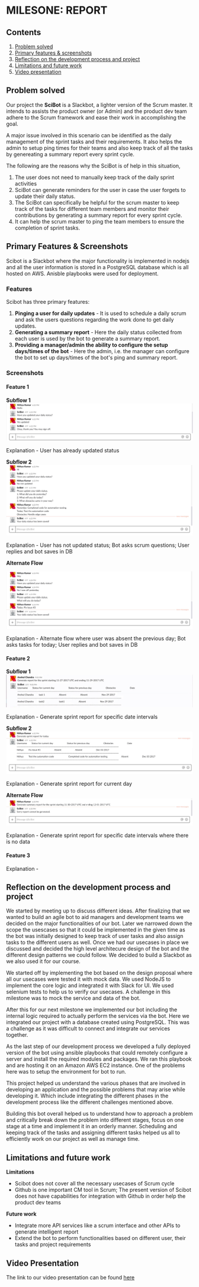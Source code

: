 # MILESONE: REPORT 

## Contents

1. [Problem solved](#problem)
2. [Primary features & screenshots](#features)
3. [Reflection on the development process and project](#about)
4. [Limitations and future work](#scope)
5. [Video presentation](#video)

## <a name="problem"></a>Problem solved

Our project the **SciBot** is a Slackbot, a lighter version of the Scrum master. It intends to assists the product owner (or Admin) and the product dev team adhere to the Scrum framework and ease their work in accomplishing the goal.

A major issue involved in this scenario can be identified as the daily management of the sprint tasks and their requirements. It also helps the admin to setup ping times for their teams and also keep track of all the tasks by genereating a summary report every sprint cycle. 

The following are the reasons why the SciBot is of help in this situation,

1. The user does not need to manually keep track of the daily sprint activities
2. SciBot can generate reminders for the user in case the user forgets to update their daily status.
3. The SciBot can specifically be helpful for the scrum master to keep track of the tasks for different team members and monitor their contributions by generating a summary report for every sprint cycle.
4. It can help the scrum master to ping the team members to ensure the completion of sprint tasks.


## <a name="features"></a>Primary Features & Screenshots

Scibot is a Slackbot where the major functionality is implemented in nodejs and all the user information is stored in a PostgreSQL database which is all hosted on AWS. Anisble playbooks were used for deployment.

### Features

Scibot has three primary features:

  1. **Pinging a user for daily updates** - It is used to schedule a daily scrum and ask the users questions regarding the work done to get daily updates.
  2. **Generating a summary report** - Here the daily status collected from each user is used by the bot to generate a summary report.
  3. **Providing a manager/admin the ability to configure the setup days/times of the bot** - Here the admin, i.e. the manager can configure the bot to set up days/times of the bot's ping and summary report.

### Screenshots

#### Feature 1

**Subflow 1**  
![Usecase 1 Subflow 1](Images/uc1_1.JPG?raw=true "Usecase 1 Subflow 1")

Explanation - User has already updated status

**Subflow 2**
![Usecase 1 Subflow 2](Images/uc1_2.JPG?raw=true "Usecase 1 Subflow 2")

Explanation - User has not updated status; Bot asks scrum questions; User replies and bot saves in DB  

**Alternate Flow**

![Usecase 1 AlternateFlow](Images/uc1_3.JPG?raw=true "Usecase 1 Alternate Flow")

Explanation - Alternate flow where user was absent the previous day; Bot asks tasks for today; User replies and bot saves in DB

#### Feature 2

**Subflow 1**  
![Usecase 2 Subflow 1](Images/uc2_1.JPG?raw=true "Usecase 2 Subflow 1")

Explanation - Generate sprint report for specific date intervals  

**Subflow 2**  
![Usecase 2 Subflow 2](Images/uc2_2.JPG?raw=true "Usecase 2 Subflow 2")

Explanation - Generate sprint report for current day  

**Alternate Flow**  
![Usecase 2 Alternate Flow](Images/uc2_3.JPG?raw=true "Usecase 2 Alternate Flow")

Explanation - Generate sprint report for specific date intervals where there is no data

#### Feature 3

Explanation - 


## <a name="about"></a> Reflection on the development process and project

We started by meeting up to discuss different ideas. After finalizing that we wanted to build an agile bot to aid managers and development teams we decided on the major functionalities of our bot. Later we narrowed down the scope the usescases so that it could be implemented in the given time as the bot was initially designed to keep track of user tasks and also assign tasks to the different users as well. Once we had our usecases in place we discussed and decided the high level architecure design of the bot and the different design patterns we could follow. We decided to build a Slackbot as we also used it for our course.

We started off by implementing the bot based on the design proposal where all our usecases were tested it with mock data. We used NodeJS to implement the core logic and integrated it with Slack for UI. We used selenium tests to help us to verify our usecases. A challenge in this milestone was to mock the service and data of the bot.

After this for our next milestone we implemented our bot including the internal logic required to actually perform the services via the bot. Here we integrated our project with a database created using PostgreSQL. This was a challenge as it was difficult to connect and integrate our services together.

As the last step of our development process we developed a fully deployed version of the bot using ansible playbooks that could remotely configure a server and install the required modules and packages. We ran this playbook and are hosting it on an Amazon AWS EC2 instance. One of the problems here was to setup the environment for bot to run.

This project helped us understand the various phases that are involved in developing an application and the possible problems that may arise while developing it. Which include integrating the different phases in the development process like the different challenges mentioned above.

Building this bot overall helped us to understand how to approach a problem and critically break down the problem into different stages, focus on one stage at a time and implement it in an orderly manner. Scheduling and keeping track of the tasks and assigning different tasks helped us all to efficiently work on our project as well as manage time.


## <a name="scope"></a>Limitations and future work

**Limitations**
* Scibot does not cover all the necessary usecases of Scrum cycle  
* Github is one important CM tool in Scrum; The present version of Scibot does not have capabilities for integration with Github in order help the product dev teams

**Future work**  
* Integrate more API services like a scrum interface and other APIs to generate intelligent report  
* Extend the bot to perform functionalities based on different user, their tasks and project requirements


## <a name="video"></a>Video Presentation

The link to our video presentation can be found [here](https://youtu.be/giLOVAG2xHg)
